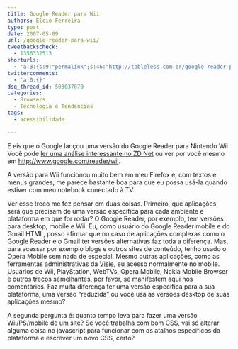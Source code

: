 ```yaml
---
title: Google Reader para Wii
authors: Elcio Ferreira
type: post
date: 2007-05-09
url: /google-reader-para-wii/
tweetbackscheck:
  - 1356332513
shorturls:
  - 'a:3:{s:9:"permalink";s:46:"http://tableless.com.br/google-reader-para-wii";s:7:"tinyurl";s:26:"http://tinyurl.com/3ul3rn2";s:4:"isgd";s:19:"http://is.gd/D2omqq";}'
twittercomments:
  - 'a:0:{}'
dsq_thread_id: 503037070
categories:
  - Browsers
  - Tecnologia e Tendências
tags:
  - acessibilidade

---
```

E eis que o Google lançou uma versão do Google Reader para Nintendo Wii. Você pode [ler uma análise interessante no ZD Net][1] ou ver por você mesmo em <http://www.google.com/reader/wii>.

A versão para Wii funcionou muito bem em meu Firefox e, com textos e menus grandes, me parece bastante boa para que eu possa usá-la quando estiver com meu notebook conectado à TV.

Ver esse treco me fez pensar em duas coisas. Primeiro, que aplicações será que precisam de uma versão específica para cada ambiente e plataforma em que for rodar? O Google Reader, por exemplo, tem versões para desktop, mobile e Wii. Eu, como usuário do Google Reader mobile e do Gmail HTML, posso afirmar que no caso de aplicações complexas como o Google Reader e o Gmail ter versões alternativas faz toda a diferença. Mas, para acessar por exemplo blogs e outros sites de conteúdo, tenho usado o Opera Mobile sem nada de especial. Mesmo outras aplicações, como as ferramentas administrativas da [Visie][2], eu acesso normalmente no mobile. Usuários de Wii, PlayStation, WebTVs, Opera Mobile, Nokia Mobile Browser e outros trecos semelhantes, por favor, se manifestem aqui nos comentários. Faz muita diferença ter uma versão específica para a sua plataforma, uma versão &#8220;reduzida&#8221; ou você usa as versões desktop de suas aplicações mesmo?

A segunda pergunta é: quanto tempo leva para fazer uma versão Wii/PS/mobile de um site? Se você trabalha com bom CSS, vai só alterar alguma coisa no javascript para funcionar com os atalhos específicos da plataforma e escrever um novo CSS, certo?

 [1]: http://blogs.zdnet.com/Google/?p=557
 [2]: http://visie.com.br